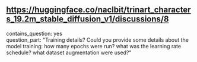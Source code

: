 ## https://huggingface.co/naclbit/trinart_characters_19.2m_stable_diffusion_v1/discussions/8

contains_question: yes  
question_part: "Training details? Could you provide some details about the model training: how many epochs were run? what was the learning rate schedule? what dataset augmentation were used?"